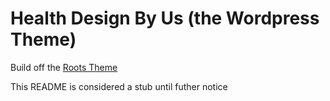# Health Design By Us (the Wordpress Theme)

Build off the [Roots Theme](http://roots.io/)

This README is considered a stub until futher notice